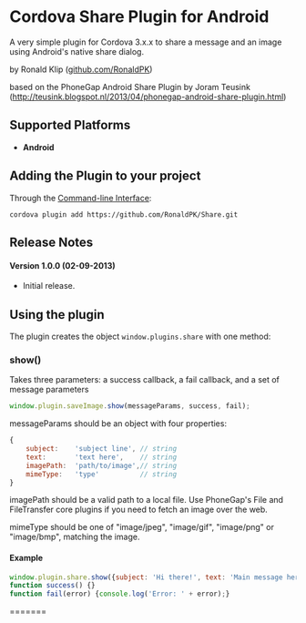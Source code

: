 Cordova Share Plugin for Android
================================

A very simple plugin for Cordova 3.x.x to share a message and an image using Android's native share dialog.

by Ronald Klip ([github.com/RonaldPK](https://github.com/RonaldPK))

based on the PhoneGap Android Share Plugin by Joram Teusink (http://teusink.blogspot.nl/2013/04/phonegap-android-share-plugin.html)

## Supported Platforms ##
- **Android**

## Adding the Plugin to your project ##
Through the [Command-line Interface](http://cordova.apache.org/docs/en/3.0.0/guide_cli_index.md.html#The%20Command-line%20Interface):
```
cordova plugin add https://github.com/RonaldPK/Share.git
```

## Release Notes ##
#### Version 1.0.0 (02-09-2013) ####
- Initial release.

## Using the plugin ##
The plugin creates the object ```window.plugins.share``` with one method:

### show() ###
Takes three parameters: a success callback, a fail callback, and a set of message parameters
```javascript
window.plugin.saveImage.show(messageParams, success, fail);
```

messageParams should be an object with four properties:
```javascript
{
	subject:	'subject line', // string
	text:		'text here',    // string
	imagePath: 	'path/to/image',// string
	mimeType:	'type'          // string
}
```

imagePath should be a valid path to a local file. Use PhoneGap's File and FileTransfer core plugins if you need to fetch an image over the web.

mimeType should be one of "image/jpeg", "image/gif", "image/png" or "image/bmp", matching the image.

####  Example ####
```javascript
window.plugin.share.show({subject: 'Hi there!', text: 'Main message here', imagePath: '/storage/sdcard0/myApp/picture.jpg', 'image/jpeg'}, success, fail);
function success() {}
function fail(error) {console.log('Error: ' + error);}

```
=======
